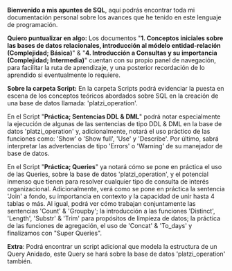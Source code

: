 **Bienvenido a mis apuntes de SQL**, aquí podrás encontrar toda mi documentación personal sobre los avances que he tenido en este lenguaje de programación. 

**Quiero puntualizar en algo:** Los documentos "**1. Conceptos iniciales sobre las bases de datos relacionales, introducción al módelo entidad-relación (Complejidad; Básica)**" & "**4. Introducción a Consultas y su importancia (Complejidad; Intermedia)**" cuentan con su propio panel de navegación, para facilitar la ruta de aprendizaje, y una posterior recordación de lo aprendido si eventualmente lo requiere. 

**Sobre la carpeta Script:** En la carpeta Scripts podrá evidenciar la puesta en escena de los conceptos teóricos abordados sobre SQL en la creación de una base de datos llamada: 'platzi_operation'.

En el Script "**Práctica; Sentencias DDL & DML**" podrá notar especialmente la ejecución de algunas de las sentencias de tipo DDL & DML en la base de datos 'platzi_operation' y, adicionalmente, notará el uso práctico de las funciones como: 'Show' o 'Show full', 'Use' y 'Describe'. Por último, sabrá interpretar las advertencias de tipo 'Errors' o 'Warning' de su manejador de base de datos.

En el Script "**Práctica; Queries**" ya notará cómo se pone en práctica el uso de las Queries, sobre la base de datos 'platzi_operation', y el potencial inmenso que tienen para resolver cualquier tipo de consulta de interés organizacional. Adicionalmente, verá como se pone en práctica la sentencia 'Join' a fondo, su importancia en contexto y la capacidad de unir hasta 4 tablas o más. Al igual, podrá ver cómo trabajan conjuntamente las sentencias 'Count' & 'Groupby'; la introducción a las funciones 'Distinct', 'Length', 'Substr' & 'Trim' para propósitos de limpieza de datos; la práctica de las funciones de agregación, el uso de 'Concat' & 'To_days' y finalizamos con "Super Queries".

**Extra**: Podrá encontrar un script adicional que modela la estructura de un Query Anidado, este Query se hará sobre la base de datos 'platzi_operation' también.
